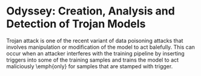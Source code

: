 # Odyssey: Creation, Analysis and Detection of Trojan Models

Trojan attack is one of the recent variant of data poisoning attacks that involves manipulation or modification of the model to act balefully.
This can occur when an attacker interferes with the training pipeline by inserting triggers into some of the training samples and trains the model to act maliciously \emph{only} for samples that are stamped with trigger.
